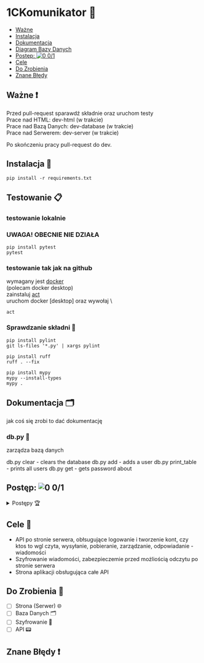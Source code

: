 # 1CKomunikator 💬
- [Ważne](#ważne-)
- [Instalacja](#instalacja-)
- [Dokumentacja](#dokumentacja-)
- [Diagram Bazy Danych](https://app.diagrams.net/#HMio-coder%2FKomunikatorC-server%2Fmain%2FDB-model.drawio#%7B%22pageId%22%3A%22IgY-TPN_slxYMBxNZM7g%22%7Dh)
- [Postęp: <img src="https://latex.codecogs.com/svg.image?\tiny&space;&space;0\frac{0}{1}" alt="0 0/1">](#postęp)
- [Cele](#cele-)
- [Do Zrobienia](#do-zrobienia-)
- [Znane Błędy](#znane-błędy-)

## Ważne ❗
Przed pull-request sparawdź składnie oraz uruchom testy \
Prace nad HTML: dev-html (w trakcie) \
Prace nad Bazą Danych: dev-database (w trakcie) \
Prace nad Serwerem: dev-server (w trakcie)

Po skończeniu pracy pull-request do dev.

## Instalacja 💽

```shell
pip install -r requirements.txt
```

## Testowanie 📋

### testowanie lokalnie

### UWAGA! OBECNIE NIE DZIAŁA

```shell
pip install pytest
pytest
```

### testowanie tak jak na github

wymagany jest [docker](https://www.docker.com/) \
(polecam docker desktop) \
zainstaluj [act](https://nektosact.com/installation/index.html) \
uruchom docker [desktop] oraz wywołaj \
```shell
act
```

### Sprawdzanie składni 📠

```shell
pip install pylint
git ls-files '*.py' | xargs pylint
```


```shell
pip install ruff
ruff . --fix
```

```shell
pip install mypy
mypy --install-types
mypy .
```

## Dokumentacja 🗂️

jak coś się zrobi to dać dokumentację

### db.py 📑

zarządza bazą danych

db.py clear                 - clears the database
db.py add <user> <password> - adds a user
db.py print_table           - prints all users
db.py get <user>            - gets password about

## Postęp: <img src="https://latex.codecogs.com/svg.image?\tiny&space;&space;0\frac{0}{1}" alt="0 0/1">

<details>
<summary> Postępy 🏆 </summary>

### Podstawa serwera 🌐

- [ ] $` $\color{green} Całość \space gotowa \space (100\%)$ `$
- [ ] $` $\color{yellow} Większość \space gotowa \space (~75\%)$ `$
- [ ] $` $\color{orange} Połowa \space gotowa \space (~50\%)$ `$
- [ ] $` $\color{red} Mniejszość \space gotowa \space (~25\%)$ `$
- [x] $` $\color{purple} Nic \space nie \space jest \space gotowe \space (0\%)$ `$

### Obsługa bazy danych 📠

- [ ] $` $\color{green} Całość \space gotowa \space (100\%)$ `$
- [ ] $` $\color{yellow} Większość \space gotowa \space (~75\%)$ `$
- [ ] $` $\color{orange} Połowa \space gotowa \space (~50\%)$ `$
- [ ] $` $\color{red} Mniejszość \space gotowa \space (~25\%)$ `$
- [x] $` $\color{purple} Nic \space nie \space jest \space gotowe \space (0\%)$ `$

### Działające API - Weryfikacja danych 🗂️

- [ ] $` $\color{green} Całość \space gotowa \space (100\%)$ `$
- [ ] $` $\color{yellow} Większość \space gotowa \space (~75\%)$ `$
- [ ] $` $\color{orange} Połowa \space gotowa \space (~50\%)$ `$
- [ ] $` $\color{red} Mniejszość \space gotowa \space (~25\%)$ `$
- [x] $` $\color{purple} Nic \space nie \space jest \space gotowe \space (0\%)$ `$

### Działające API - Obsługa wiadomości 💬

- [ ] $` $\color{green} Całość \space gotowa \space (100\%)$ `$
- [ ] $` $\color{yellow} Większość \space gotowa \space (~75\%)$ `$
- [ ] $` $\color{orange} Połowa \space gotowa \space (~50\%)$ `$
- [ ] $` $\color{red} Mniejszość \space gotowa \space (~25\%)$ `$
- [x] $` $\color{purple} Nic \space nie \space jest \space gotowe \space (0\%)$ `$

### Szyfrowanie 📟

- [ ] $` $\color{green} Całość \space gotowa \space (100\%)$ `$
- [ ] $` $\color{yellow} Większość \space gotowa \space (~75\%)$ `$
- [ ] $` $\color{orange} Połowa \space gotowa \space (~50\%)$ `$
- [ ] $` $\color{red} Mniejszość \space gotowa \space (~25\%)$ `$
- [x] $` $\color{purple} Nic \space nie \space jest \space gotowe \space (0\%)$ `$

### Inne g$%&a 🥚

- [ ] $` $\color{green} Całość \space gotowa \space (100\%)$ `$
- [ ] $` $\color{yellow} Większość \space gotowa \space (~75\%)$ `$
- [ ] $` $\color{orange} Połowa \space gotowa \space (~50\%)$ `$
- [ ] $` $\color{red} Mniejszość \space gotowa \space (~25\%)$ `$
- [x] $` $\color{purple} Nic \space nie \space jest \space gotowe \space (0\%)$ `$

</details>

## Cele 🏅

- API po stronie serwera, obłsugujące logowanie i tworzenie kont, czy ktos to wgl czyta, wysyłanie, pobieranie, zarządzanie, odpowiadanie -
  wiadomości
- Szyfrowanie wiadomości, zabezpieczemie przed możliością odczytu po stronie serwera
- Strona aplikacji obsługująca całe API

## Do Zrobienia 🧾

- [ ] Strona (Serwer) 🌐
- [ ] Baza Danych 🗂️
- [ ] Szyfrowanie 🔐
- [ ] API 📟

## Znane Błędy ❗